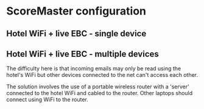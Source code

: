# ScoreMaster configuration

## Hotel WiFi + live EBC - single device


## Hotel WiFi + live EBC - multiple devices

The difficulty here is that incoming emails may only be read using the hotel's WiFi but other devices connected to the net can't access each other.

The solution involves the use of a portable wireless router with a 'server' connected to the hotel WiFi and cabled to the router. Other laptops should connect using WiFi to the router.